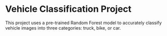 # Vehicle Classification Project
 This project uses a pre-trained Random Forest model to accurately classify vehicle images into three categories: truck, bike, or car.
